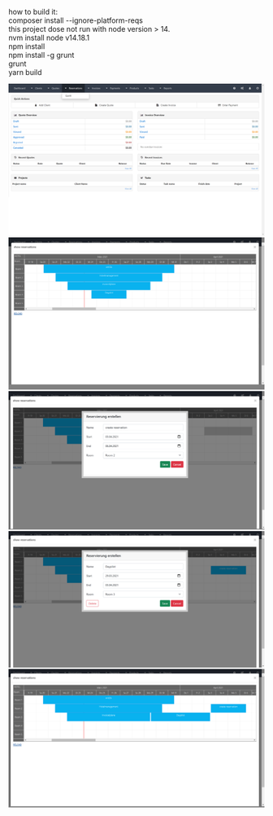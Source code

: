 how to build it:
<br>composer install --ignore-platform-reqs
<br>this project dose not run with node version > 14.
<br>nvm install node v14.18.1
<br>npm install
<br>npm install -g grunt
<br> grunt
<br> yarn build

<p align="center">
  <img src="readme/001.png">
  <img src="readme/002.png">
  <img src="readme/003.png">
  <img src="readme/004.png">
  <img src="readme/005.png">
</p>
